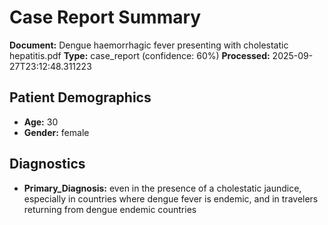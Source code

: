 # Case Report Summary

**Document:** Dengue haemorrhagic fever presenting with cholestatic hepatitis.pdf
**Type:** case_report (confidence: 60%)
**Processed:** 2025-09-27T23:12:48.311223

## Patient Demographics
- **Age:** 30
- **Gender:** female

## Diagnostics
- **Primary_Diagnosis:** even in
the presence of a cholestatic jaundice, especially in countries where dengue fever is endemic, and in travelers
returning from dengue endemic countries

